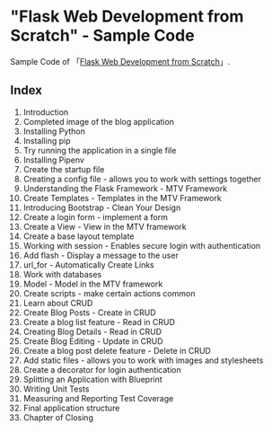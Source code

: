 # "Flask Web Development from Scratch" - Sample Code

Sample Code of 「[Flask Web Development from Scratch](https://www.amazon.com/dp/B07S2ZV3KK)」.

## Index
1. Introduction
2. Completed image of the blog application
3. Installing Python
4. Installing pip
5. Try running the application in a single file
6. Installing Pipenv
7. Create the startup file
8. Creating a config file - allows you to work with settings together
9. Understanding the Flask Framework - MTV Framework
10. Create Templates - Templates in the MTV Framework
11. Introducing Bootstrap - Clean Your Design
12. Create a login form - implement a form
13. Create a View - View in the MTV framework
14. Create a base layout template
15. Working with session - Enables secure login with authentication
16. Add flash - Display a message to the user
17. url_for - Automatically Create Links
18. Work with databases
19. Model - Model in the MTV framework
20. Create scripts - make certain actions common
21. Learn about CRUD
22. Create Blog Posts - Create in CRUD
23. Create a blog list feature - Read in CRUD
24. Creating Blog Details - Read in CRUD
25. Create Blog Editing - Update in CRUD
26. Create a blog post delete feature - Delete in CRUD
27. Add static files - allows you to work with images and stylesheets
28. Create a decorator for login authentication
29. Splitting an Application with Blueprint
30. Writing Unit Tests
31. Measuring and Reporting Test Coverage
32. Final application structure
33. Chapter of Closing
